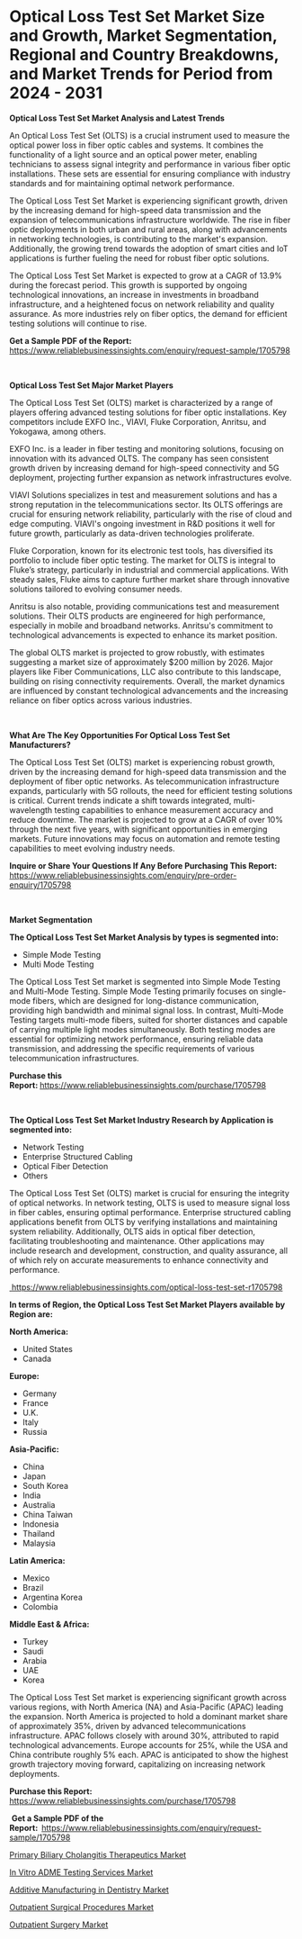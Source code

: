 <p><h1>Optical Loss Test Set Market Size and Growth, Market Segmentation, Regional and Country Breakdowns, and Market Trends for Period from 2024 -  2031</h1></p><p><strong>Optical Loss Test Set Market Analysis and Latest Trends</strong></p>
<p><p>An Optical Loss Test Set (OLTS) is a crucial instrument used to measure the optical power loss in fiber optic cables and systems. It combines the functionality of a light source and an optical power meter, enabling technicians to assess signal integrity and performance in various fiber optic installations. These sets are essential for ensuring compliance with industry standards and for maintaining optimal network performance.</p><p>The Optical Loss Test Set Market is experiencing significant growth, driven by the increasing demand for high-speed data transmission and the expansion of telecommunications infrastructure worldwide. The rise in fiber optic deployments in both urban and rural areas, along with advancements in networking technologies, is contributing to the market's expansion. Additionally, the growing trend towards the adoption of smart cities and IoT applications is further fueling the need for robust fiber optic solutions.</p><p>The Optical Loss Test Set Market is expected to grow at a CAGR of 13.9% during the forecast period. This growth is supported by ongoing technological innovations, an increase in investments in broadband infrastructure, and a heightened focus on network reliability and quality assurance. As more industries rely on fiber optics, the demand for efficient testing solutions will continue to rise.</p></p>
<p><strong>Get a Sample PDF of the Report:&nbsp;</strong> <a href="https://www.reliablebusinessinsights.com/enquiry/request-sample/1705798?utm_campaign=1759&utm_medium=2&utm_source=Github&utm_content=ia&utm_term=21102024&utm_id=optical-loss-test-set">https://www.reliablebusinessinsights.com/enquiry/request-sample/1705798</a></p>
<p>&nbsp;</p>
<p><strong>Optical Loss Test Set Major Market Players</strong></p>
<p><p>The Optical Loss Test Set (OLTS) market is characterized by a range of players offering advanced testing solutions for fiber optic installations. Key competitors include EXFO Inc., VIAVI, Fluke Corporation, Anritsu, and Yokogawa, among others.</p><p>EXFO Inc. is a leader in fiber testing and monitoring solutions, focusing on innovation with its advanced OLTS. The company has seen consistent growth driven by increasing demand for high-speed connectivity and 5G deployment, projecting further expansion as network infrastructures evolve.</p><p>VIAVI Solutions specializes in test and measurement solutions and has a strong reputation in the telecommunications sector. Its OLTS offerings are crucial for ensuring network reliability, particularly with the rise of cloud and edge computing. VIAVI's ongoing investment in R&D positions it well for future growth, particularly as data-driven technologies proliferate.</p><p>Fluke Corporation, known for its electronic test tools, has diversified its portfolio to include fiber optic testing. The market for OLTS is integral to Fluke’s strategy, particularly in industrial and commercial applications. With steady sales, Fluke aims to capture further market share through innovative solutions tailored to evolving consumer needs.</p><p>Anritsu is also notable, providing communications test and measurement solutions. Their OLTS products are engineered for high performance, especially in mobile and broadband networks. Anritsu's commitment to technological advancements is expected to enhance its market position.</p><p>The global OLTS market is projected to grow robustly, with estimates suggesting a market size of approximately $200 million by 2026. Major players like Fiber Communications, LLC also contribute to this landscape, building on rising connectivity requirements. Overall, the market dynamics are influenced by constant technological advancements and the increasing reliance on fiber optics across various industries.</p></p>
<p>&nbsp;</p>
<p><strong>What Are The Key Opportunities For Optical Loss Test Set Manufacturers?</strong></p>
<p><p>The Optical Loss Test Set (OLTS) market is experiencing robust growth, driven by the increasing demand for high-speed data transmission and the deployment of fiber optic networks. As telecommunication infrastructure expands, particularly with 5G rollouts, the need for efficient testing solutions is critical. Current trends indicate a shift towards integrated, multi-wavelength testing capabilities to enhance measurement accuracy and reduce downtime. The market is projected to grow at a CAGR of over 10% through the next five years, with significant opportunities in emerging markets. Future innovations may focus on automation and remote testing capabilities to meet evolving industry needs.</p></p>
<p><strong>Inquire or Share Your Questions If Any Before Purchasing This Report:</strong> <a href="https://www.reliablebusinessinsights.com/enquiry/pre-order-enquiry/1705798?utm_campaign=1759&utm_medium=2&utm_source=Github&utm_content=ia&utm_term=21102024&utm_id=optical-loss-test-set">https://www.reliablebusinessinsights.com/enquiry/pre-order-enquiry/1705798</a></p>
<p>&nbsp;</p>
<p><strong>Market Segmentation</strong></p>
<p><strong>The Optical Loss Test Set Market Analysis by types is segmented into:</strong></p>
<p><ul><li>Simple Mode Testing</li><li>Multi Mode Testing</li></ul></p>
<p><p>The Optical Loss Test Set market is segmented into Simple Mode Testing and Multi-Mode Testing. Simple Mode Testing primarily focuses on single-mode fibers, which are designed for long-distance communication, providing high bandwidth and minimal signal loss. In contrast, Multi-Mode Testing targets multi-mode fibers, suited for shorter distances and capable of carrying multiple light modes simultaneously. Both testing modes are essential for optimizing network performance, ensuring reliable data transmission, and addressing the specific requirements of various telecommunication infrastructures.</p></p>
<p><strong>Purchase this Report:&nbsp;</strong><a href="https://www.reliablebusinessinsights.com/purchase/1705798?utm_campaign=1759&utm_medium=2&utm_source=Github&utm_content=ia&utm_term=21102024&utm_id=optical-loss-test-set">https://www.reliablebusinessinsights.com/purchase/1705798</a></p>
<p>&nbsp;</p>
<p><strong>The Optical Loss Test Set Market Industry Research by Application is segmented into:</strong></p>
<p><ul><li>Network Testing</li><li>Enterprise Structured Cabling</li><li>Optical Fiber Detection</li><li>Others</li></ul></p>
<p><p>The Optical Loss Test Set (OLTS) market is crucial for ensuring the integrity of optical networks. In network testing, OLTS is used to measure signal loss in fiber cables, ensuring optimal performance. Enterprise structured cabling applications benefit from OLTS by verifying installations and maintaining system reliability. Additionally, OLTS aids in optical fiber detection, facilitating troubleshooting and maintenance. Other applications may include research and development, construction, and quality assurance, all of which rely on accurate measurements to enhance connectivity and performance.</p></p>
<p><a href="https://www.reliablebusinessinsights.com/optical-loss-test-set-r1705798?utm_campaign=1759&utm_medium=2&utm_source=Github&utm_content=ia&utm_term=21102024&utm_id=optical-loss-test-set">&nbsp;https://www.reliablebusinessinsights.com/optical-loss-test-set-r1705798</a></p>
<p><strong>In terms of Region, the Optical Loss Test Set Market Players available by Region are:</strong></p>
<p>
    <p> <strong> North America: </strong>
        <ul>
            <li>United States</li>
            <li>Canada</li>
        </ul>
        </p> 
    <p> <strong> Europe: </strong>
        <ul>
            <li>Germany</li>
            <li>France</li>
            <li>U.K.</li>
            <li>Italy</li>
            <li>Russia</li>
        </ul>
        </p> 
    <p> <strong> Asia-Pacific: </strong>
        <ul>
            <li>China</li>
            <li>Japan</li>
            <li>South Korea</li>
            <li>India</li>
            <li>Australia</li>
            <li>China Taiwan</li>
            <li>Indonesia</li>
            <li>Thailand</li>
            <li>Malaysia</li>
        </ul>
        </p> 
    <p> <strong> Latin America: </strong>
        <ul>
            <li>Mexico</li>
            <li>Brazil</li>
            <li>Argentina Korea</li>
            <li>Colombia</li>
        </ul>
        </p> 
    <p> <strong> Middle East & Africa: </strong>
        <ul>
            <li>Turkey</li>
            <li>Saudi</li>
            <li>Arabia</li>
            <li>UAE</li>
            <li>Korea</li>
        </ul>
    </p>
    </p>
<p><p>The Optical Loss Test Set market is experiencing significant growth across various regions, with North America (NA) and Asia-Pacific (APAC) leading the expansion. North America is projected to hold a dominant market share of approximately 35%, driven by advanced telecommunications infrastructure. APAC follows closely with around 30%, attributed to rapid technological advancements. Europe accounts for 25%, while the USA and China contribute roughly 5% each. APAC is anticipated to show the highest growth trajectory moving forward, capitalizing on increasing network deployments.</p></p>
<p><strong>Purchase this Report: </strong><a href="https://www.reliablebusinessinsights.com/purchase/1705798?utm_campaign=1759&utm_medium=2&utm_source=Github&utm_content=ia&utm_term=21102024&utm_id=optical-loss-test-set">https://www.reliablebusinessinsights.com/purchase/1705798</a></p>
<p>&nbsp;<strong>Get a Sample PDF of the Report:&nbsp;&nbsp;</strong><a href="https://www.reliablebusinessinsights.com/enquiry/request-sample/1705798?utm_campaign=1759&utm_medium=2&utm_source=Github&utm_content=ia&utm_term=21102024&utm_id=optical-loss-test-set">https://www.reliablebusinessinsights.com/enquiry/request-sample/1705798</a></p>
<p><strong></strong></p>
<p><p><a href="https://www.linkedin.com/pulse/primary-biliary-cholangitis-therapeutics-market-matrix-applications-zt5zf?utm_campaign=1759&utm_medium=2&utm_source=Github&utm_content=ia&utm_term=21102024&utm_id=optical-loss-test-set">Primary Biliary Cholangitis Therapeutics Market</a></p><p><a href="https://www.linkedin.com/pulse/global-vitro-adme-testing-services-135-cagr-forecast-2024-coejf?utm_campaign=1759&utm_medium=2&utm_source=Github&utm_content=ia&utm_term=21102024&utm_id=optical-loss-test-set">In Vitro ADME Testing Services Market</a></p><p><a href="https://www.linkedin.com/pulse/additive-manufacturing-dentistry-market-size-share-trends-xylzf?utm_campaign=1759&utm_medium=2&utm_source=Github&utm_content=ia&utm_term=21102024&utm_id=optical-loss-test-set">Additive Manufacturing in Dentistry Market</a></p><p><a href="https://www.linkedin.com/pulse/comprehensive-outpatient-surgical-procedures-market-report-pq54f?utm_campaign=1759&utm_medium=2&utm_source=Github&utm_content=ia&utm_term=21102024&utm_id=optical-loss-test-set">Outpatient Surgical Procedures Market</a></p><p><a href="https://www.linkedin.com/pulse/strategic-roadmap-success-global-outpatient-surgery-market-byxtf?utm_campaign=1759&utm_medium=2&utm_source=Github&utm_content=ia&utm_term=21102024&utm_id=optical-loss-test-set">Outpatient Surgery Market</a></p></p>